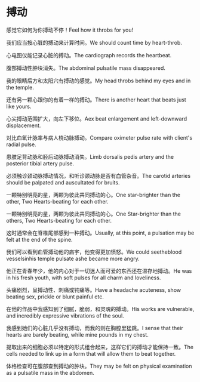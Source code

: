 # 搏动

<p><span class="chinese">感觉它如何为你搏动不停！</span><span class="english">Feel how it throbs for you!</span></p>

<p><span class="chinese">我们应当按心脏的搏动来计算时间。</span><span class="english">We should count time by heart-throb.</span></p>

<p><span class="chinese">心电图仪能记录心脏的搏动。</span><span class="english">The cardiograph records the heartbeat.</span></p>

<p><span class="chinese">腹部搏动性肿块消失。</span><span class="english">The abdominal pulsatile mass disappeared.</span></p>

<p><span class="chinese">我的眼睛后方和太阳穴有搏动的感觉。</span><span class="english">My head throbs behind my eyes and in the temple.</span></p>

<p><span class="chinese">还有另一颗心跟你的有着一样的搏动。</span><span class="english">There is another heart that beats just like yours.</span></p>

<p><span class="chinese">心尖搏动范围扩大，向左下移位。</span><span class="english">Aex beat enlargement and left-downward displacement.</span></p>

<p><span class="chinese">对比血氧计脉率与病人桡动脉搏动。</span><span class="english">Compare oximeter pulse rate with client's radial pulse.</span></p>

<p><span class="chinese">患肢足背动脉和胫后动脉搏动消失。</span><span class="english">Limb dorsalis pedis artery and the posterior tibial artery pulse.</span></p>

<p><span class="chinese">必须触诊颈动脉搏动情况，和听诊颈动脉是否有血管杂音。</span><span class="english">The carotid arteries should be palpated and auscultated for bruits.</span></p>

<p><span class="chinese">一颗特别明亮的星，两颗为彼此共同搏动的心。</span><span class="english">One star-brighter than the other, Two Hearts-beating for each other.</span></p>

<p><span class="chinese">一颗特别明亮的星，两颗为彼此共同搏动的心。</span><span class="english">One Star-brighter than the others, Two Hearts-beating for each other.</span></p>

<p><span class="chinese">这时通常会在脊椎尾部感到一种搏动。</span><span class="english">Usually, at this point, a pulsation may be felt at the end of the spine.</span></p>

<p><span class="chinese">我们可以看到血管搏动他的庙宇，他变得更加愤怒。</span><span class="english">We could seetheblood vesselsinhis temple pulsate ashe became more angry.</span></p>

<p><span class="chinese">他正在青春年少，他的内心对于一切迷人而可爱的东西还在温存地搏动。</span><span class="english">He was in his fresh youth, with soft pulses for all charm and loveliness.</span></p>

<p><span class="chinese">头痛剧烈，呈搏动性、刺痛或钝痛等。</span><span class="english">Have a headache acuteness, show beating sex, prickle or blunt painful etc.</span></p>

<p><span class="chinese">在他的作品中我感知到了细腻，脆弱，和灵魂的搏动。</span><span class="english">His works are vulnerable, and incredibly expressive vibrations of the soul.</span></p>

<p><span class="chinese">我感到她们的心脏几乎没有搏动，而我的则在胸膛里猛跳。</span><span class="english">I sense that their hearts are barely beating, while mine pounds in my chest.</span></p>

<p><span class="chinese">提取出来的细胞必须以特定的形式组合起来，这样它们的搏动才能保持一致。</span><span class="english">The cells needed to link up in a form that will allow them to beat together.</span></p>

<p><span class="chinese">体格检查可在腹部查到搏动的肿块。</span><span class="english">They may be felt on physical examination as a pulsatile mass in the abdomen.</span></p>


